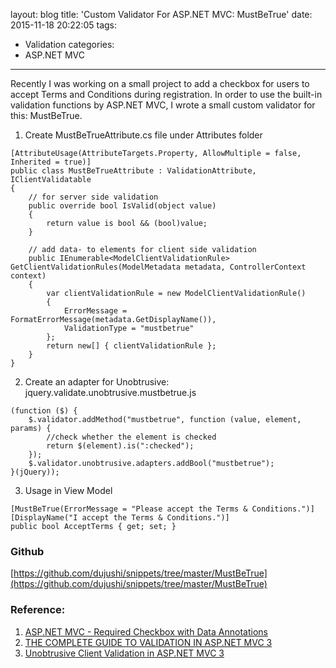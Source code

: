 layout: blog
title: 'Custom Validator For ASP.NET MVC: MustBeTrue'
date: 2015-11-18 20:22:05
tags: 
- Validation
categories: 
- ASP.NET MVC
---
Recently I was working on a small project to add a checkbox for users to accept Terms and Conditions during registration. In order to use the built-in validation functions by ASP.NET MVC, I wrote a small custom validator for this: MustBeTrue.<!-- more -->

1. Create MustBeTrueAttribute.cs file under Attributes folder
```
[AttributeUsage(AttributeTargets.Property, AllowMultiple = false, Inherited = true)]
public class MustBeTrueAttribute : ValidationAttribute, IClientValidatable
{
	// for server side validation
	public override bool IsValid(object value)
	{
		return value is bool && (bool)value;
	}

	// add data- to elements for client side validation
	public IEnumerable<ModelClientValidationRule> GetClientValidationRules(ModelMetadata metadata, ControllerContext context)
	{
		var clientValidationRule = new ModelClientValidationRule()
		{
			ErrorMessage = FormatErrorMessage(metadata.GetDisplayName()),
			ValidationType = "mustbetrue"
		};
		return new[] { clientValidationRule };
	}
}
```

2. Create an adapter for Unobtrusive: jquery.validate.unobtrusive.mustbetrue.js
```
(function ($) {
    $.validator.addMethod("mustbetrue", function (value, element, params) {
		//check whether the element is checked
        return $(element).is(":checked");
    });
    $.validator.unobtrusive.adapters.addBool("mustbetrue");
}(jQuery));
```

3. Usage in View Model
```
[MustBeTrue(ErrorMessage = "Please accept the Terms & Conditions.")]
[DisplayName("I accept the Terms & Conditions.")]
public bool AcceptTerms { get; set; }
```

### Github
[https://github.com/dujushi/snippets/tree/master/MustBeTrue](https://github.com/dujushi/snippets/tree/master/MustBeTrue)

### Reference:
1. [ASP.NET MVC - Required Checkbox with Data Annotations](http://jasonwatmore.com/post/2013/10/16/ASPNET-MVC-Required-Checkbox-with-Data-Annotations.aspx)
2. [THE COMPLETE GUIDE TO VALIDATION IN ASP.NET MVC 3](http://www.devtrends.co.uk/blog/the-complete-guide-to-validation-in-asp.net-mvc-3-part-1)
2. [Unobtrusive Client Validation in ASP.NET MVC 3](http://bradwilson.typepad.com/blog/2010/10/mvc3-unobtrusive-validation.html)
